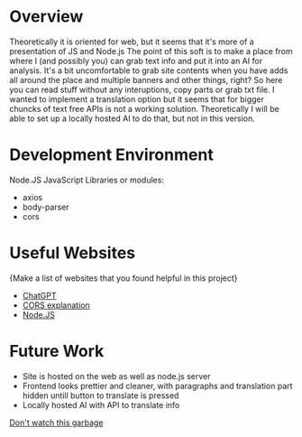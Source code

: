 # Overview
Theoretically it is oriented for web, but it seems that it's more of a presentation of JS and Node.js
The point of this soft is to make a place from where I (and possibly you) can grab text info and put it into an AI for analysis.
It's a bit uncomfortable to grab site contents when you have adds all around the place and multiple banners and other things, right?
So here you can read stuff without any interuptions, copy parts or grab txt file. I wanted to implement a translation option but it seems that for bigger chuncks of text 
free APIs is not a working solution. Theoretically I will be able to set up a locally hosted AI to do that, but not in this version.

# Development Environment

Node.JS
JavaScript
Libraries or modules:
* axios
* body-parser
* cors

# Useful Websites

{Make a list of websites that you found helpful in this project}

- [ChatGPT](https://chatgpt.com/)
- [CORS explanation](https://developer.mozilla.org/en-US/docs/Web/HTTP/CORS)
- [Node.JS](https://nodejs.org/en)

# Future Work

- Site is hosted on the web as well as node.js server
- Frontend looks prettier and cleaner, with paragraphs and translation part hidden untill button to translate is pressed
- Locally hosted AI with API to translate info 

[Don't watch this garbage](https://youtu.be/8La-2BLu4JM)
